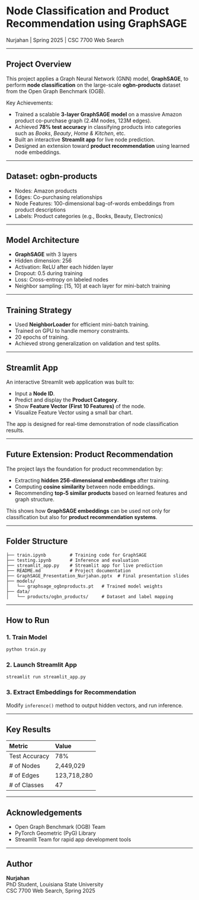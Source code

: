 
# Node Classification and Product Recommendation using GraphSAGE

Nurjahan | Spring 2025 | CSC 7700 Web Search

---

## Project Overview

This project applies a Graph Neural Network (GNN) model, **GraphSAGE**, to perform **node classification** on the large-scale **ogbn-products** dataset from the Open Graph Benchmark (OGB).

Key Achievements:
- Trained a scalable **3-layer GraphSAGE model** on a massive Amazon product co-purchase graph (2.4M nodes, 123M edges).
- Achieved **78% test accuracy** in classifying products into categories such as *Books*, *Beauty*, *Home & Kitchen*, etc.
- Built an interactive **Streamlit app** for live node prediction.
- Designed an extension toward **product recommendation** using learned node embeddings.

---

## Dataset: ogbn-products

- Nodes: Amazon products
- Edges: Co-purchasing relationships
- Node Features: 100-dimensional bag-of-words embeddings from product descriptions
- Labels: Product categories (e.g., Books, Beauty, Electronics)

---

## Model Architecture

- **GraphSAGE** with 3 layers
- Hidden dimension: 256
- Activation: ReLU after each hidden layer
- Dropout: 0.5 during training
- Loss: Cross-entropy on labeled nodes
- Neighbor sampling: [15, 10] at each layer for mini-batch training

---

## Training Strategy

- Used **NeighborLoader** for efficient mini-batch training.
- Trained on GPU to handle memory constraints.
- 20 epochs of training.
- Achieved strong generalization on validation and test splits.

---

## Streamlit App

An interactive Streamlit web application was built to:

- Input a **Node ID**.
- Predict and display the **Product Category**.
- Show **Feature Vector (First 10 Features)** of the node.
- Visualize Feature Vector using a small bar chart.

The app is designed for real-time demonstration of node classification results.

---

## Future Extension: Product Recommendation

The project lays the foundation for product recommendation by:

- Extracting **hidden 256-dimensional embeddings** after training.
- Computing **cosine similarity** between node embeddings.
- Recommending **top-5 similar products** based on learned features and graph structure.

This shows how **GraphSAGE embeddings** can be used not only for classification but also for **product recommendation systems**.

---

## Folder Structure

```
├── train.ipynb         # Training code for GraphSAGE
├── testing.ipynb       # Inference and evaluation
├── streamlit_app.py    # Streamlit app for live prediction
├── README.md           # Project documentation
├── GraphSAGE_Presentation_Nurjahan.pptx  # Final presentation slides
├── models/
│   └── graphsage_ogbnproducts.pt   # Trained model weights
├── data/
│   └── products/ogbn_products/     # Dataset and label mapping
```

---

## How to Run

### 1. Train Model
```bash
python train.py
```

### 2. Launch Streamlit App
```bash
streamlit run streamlit_app.py
```

### 3. Extract Embeddings for Recommendation
Modify `inference()` method to output hidden vectors, and run inference.

---

## Key Results

| Metric | Value |
|:-------|:------|
| Test Accuracy | 78% |
| # of Nodes | 2,449,029 |
| # of Edges | 123,718,280 |
| # of Classes | 47 |

---

## Acknowledgements

- Open Graph Benchmark (OGB) Team
- PyTorch Geometric (PyG) Library
- Streamlit Team for rapid app development tools

---

## Author

**Nurjahan**  
PhD Student, Louisiana State University  
CSC 7700 Web Search, Spring 2025
